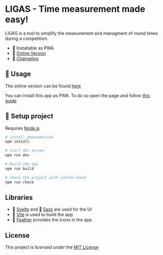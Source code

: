 # LIGAS - Time measurement made easy!

LIGAS is a tool to simplify the measurement and managment of round times during a competition.

- :tada: Installable as PWA
- :pushpin: [Online Version](https://ligas.dev)
- :memo: [Changelog](https://github.com/tametsi/ligas/blob/main/CHANGELOG.md)

## :telescope: Usage

The online version can be found [here](https://ligas.dev)

You can install this app as PWA. To do so open the page and follow [this guide](https://web.dev/learn/pwa/installation/#desktop-installation)

## :electric_plug: Setup project

Requires [Node.js](https://nodejs.org/)

```bash
# install dependencies
npm install

# start dev server
npm run dev

# build the app
npm run build

# check the project with svelte-check
npm run check
```

## Libraries

- :key: [Svelte](https://svelte.dev/) and :art: [Sass](https://sass-lang.com/) are used for the UI
- :gem: [Vite](https://vitejs.dev/) is used to build the app
- :balloon: [Feather](http://feathericons.com/) provides the icons in the app

## License

This project is licensed under the
[MIT License](https://github.com/tametsi/ligas/blob/main/LICENSE)
